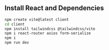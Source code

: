 ## Install React and Dependencies

```bash
npm create vite@latest client
cd client
npm install tailwindcss @tailwindcss/vite
npm i react-router axios form-serialize
npm i
npm run dev
```
